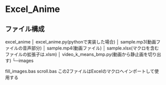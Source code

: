 # Excel_Anime

## ファイル構成
excel_anime
│  excel_anime.py(pythonで実装した場合)
│  sample.mp3(動画ファイルの音声部分)
│  sample.mp4(動画ファイル)
│  sample.xlsx(マクロを含むファイルの拡張子は.xlsm)
│  video_k_means_bmp.py(動画から静止画を切り出す)
└─images

fill_images.bas
scroll.bas
この2ファイルはExcelのマクロへインポートして使用する
